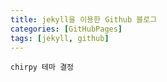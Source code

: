 ```yaml
---
title: jekyll을 이용한 Github 블로그
categories: [GitHubPages]
tags: [jekyll, github]
---
```

<!--
<h2><span style="color:red"> 
❦</span> GitBlog 개설 </h2>
----------

<span style="color:red"> 
❧</span> 2/4 테스트 구현 ~ 

    catbook 테마에서 여러 기능을 추가
    
    네비게이션 기능으로 인한 과부화 걸림
    
    카테고리화 기능으로 인한 뇌손상 예상
    
    주 업무가 아님으로 구조 이해만으로 끝냄
    
    테마 변경 결정

<span style="color:red"> 
❧</span> 4/17 최종 구현
-->
    chirpy 테마 결정